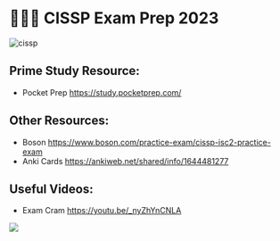 # 👨🏾‍💻 CISSP Exam Prep 2023

![cissp](https://user-images.githubusercontent.com/63926014/221782281-bcff37f3-1a4a-4afc-ba84-ff0f1faf77bd.png)

## Prime Study Resource:
- Pocket Prep https://study.pocketprep.com/

## Other Resources: 
- Boson https://www.boson.com/practice-exam/cissp-isc2-practice-exam
- Anki Cards https://ankiweb.net/shared/info/1644481277

## Useful Videos: 
- Exam Cram https://youtu.be/_nyZhYnCNLA

![](https://i.imgur.com/RYnzHhP.png)
